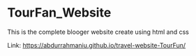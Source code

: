 # TourFan_Website
This is the complete blooger website create using html and css

Link: https://abdurrahmaniu.github.io/travel-website-TourFun/
